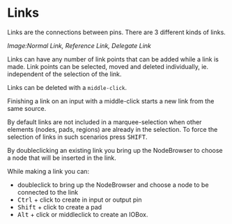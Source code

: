 # Links

Links are the connections between pins. There are 3 different kinds of links.

*Image:Normal Link, Reference Link, Delegate Link*

Links can have any number of link points that can be added while a link is made. Link points can be selected, moved and deleted individually, ie. independent of the selection of the link.

Links can be deleted with a `middle-click`.

Finishing a link on an input with a middle-click starts a new link from the same source.

By default links are not included in a marquee-selection when other elements (nodes, pads, regions) are already in the selection. To force the selection of links in such scenarios press <kbd>SHIFT</kbd>.

By doubleclicking an existing link you bring up the NodeBrowser to choose a node that will be inserted in the link.

While making a link you can:

* doubleclick to bring up the NodeBrowser and choose a node to be connected to the link
* <kbd>Ctrl</kbd> + click to create in input or output pin
* <kbd>Shift</kbd> + click to create a pad
* <kbd>Alt</kbd> + click or middleclick to create an IOBox.
